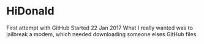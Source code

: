 # HiDonald
First attempt with GitHub
Started 22 Jan 2017
What I really wanted was to jailbreak a modem, which needed downloading someone elses GitHub files.
